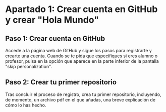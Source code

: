 # Apartado 1: Crear cuenta en GitHub y crear "Hola Mundo"

## Paso 1: Crear cuenta en GitHub
Accede a la página web de GitHub y sigue los pasos para registrarte y crearte una cuenta. Cuando se te pida que especifiques si eres alumno o profesor, pulsa en la opción que aparece en la parte inferior de la pantalla "skip personalization".

## Paso 2: Crear tu primer repositorio
Tras concluir el proceso de registro, crea tu primer repositorio, incluyendo, de momento, un archivo pdf en el que añadas, una breve explicación de cómo lo has hecho.

